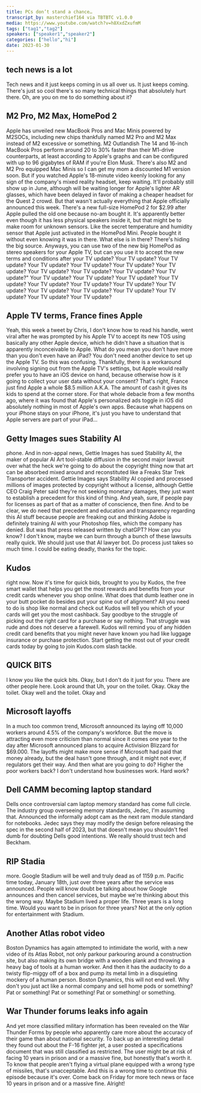 ```yaml
---
title: PCs don’t stand a chance…
transcript_by: masterchief164 via TBTBTC v1.0.0
media: https://www.youtube.com/watch?v=h8XxdZxufmM
tags: ["tag1","tag2"]
speakers: ["speaker1","speaker2"]
categories: ["hello","hi"]
date: 2023-01-30
---
```


##  tech news is a lot

 Tech news and it just keeps coming in us all over us. It just keeps coming. There's just so cool there's so many technical things that absolutely hurt there. Oh, are you on me to do something about it?

##  M2 Pro, M2 Max, HomePod 2

 Apple has unveiled new MacBook Pros and Mac Minis powered by M2SOCs, including new chips thankfully named M2 Pro and M2 Max instead of M2 excessive or something. M2 Outlandish The 14 and 16-inch MacBook Pros perform around 20 to 30% faster than their M1-drive counterparts, at least according to Apple's graphs and can be configured with up to 96 gigabytes of RAM if you're Elon Musk. There's also M2 and M2 Pro equipped Mac Minis so I can get my mom a discounted M1 version soon. But if you watched Apple's 18-minute video keenly looking for any sign of the company's mixed reality headset, keep waiting. It'll probably still show up in June, although will be waiting longer for Apple's lighter AR glasses, which have been delayed in favor of making a cheaper headset for the Quest 2 crowd. But that wasn't actually everything that Apple officially announced this week. There's a new full-size HomePod 2 for $2.99 after Apple pulled the old one because no-am bought it. It's apparently better even though it has less physical speakers inside it, but that might be to make room for unknown sensors. Like the secret temperature and humidity sensor that Apple just activated in the HomePod Mini. People bought it without even knowing it was in there. What else is in there? There's hiding the big source. Anyways, you can use two of the new big HomePod as stereo speakers for your Apple TV, but can you use it to accept the new terms and conditions after your TV update? Your TV update? Your TV update? Your TV update? Your TV update? Your TV update? Your TV update? Your TV update? Your TV update? Your TV update? Your TV update?" Your TV update? Your TV update? Your TV update? Your TV update? Your TV update? Your TV update? Your TV update? Your TV update? Your TV update? Your TV update? Your TV update? Your TV update? Your TV update? Your TV update?

##  Apple TV terms, France fines Apple

 Yeah, this week a tweet by Chris, I don't know how to read his handle, went viral after he was prompted by his Apple TV to accept its new TOS using basically any other Apple device, which he didn't have a situation that is apparently inconceivable to Apple. What do you mean you don't have more than you don't even have an iPad? You don't need another device to set up the Apple TV. So this was confusing. Thankfully, there is a workaround involving signing out from the Apple TV's settings, but Apple would really prefer you to have an iOS device on hand, because otherwise how is it going to collect your user data without your consent? That's right, France just find Apple a whole $8.5 million A.K.A. The amount of cash it gives its kids to spend at the corner store. For that whole debacle from a few months ago, where it was found that Apple's personalized ads toggle in iOS did absolutely nothing in most of Apple's own apps. Because what happens on your iPhone stays on your iPhone, it's just you have to understand that Apple servers are part of your iPad...

##  Getty Images sues Stability AI

 phone. And in non-appal news, Gettie Images has sued Stability AI, the maker of popular AI Art tool-stable diffusion in the second major lawsuit over what the heck we're going to do about the copyright thing now that art can be absorbed mixed around and reconstituted like a Freaks Star Trek Transporter accident. Gettie Images says Stability AI copied and processed millions of images protected by copyright without a license, although Gettie CEO Craig Peter said they're not seeking monetary damages, they just want to establish a precedent for this kind of thing. And yeah, sure, if people pay for licenses as part of that as a matter of conscience, then fine. And to be clear, we do need that precedent and education and transparency regarding this AI stuff because people are freaking out and thinking Adobe is definitely training AI with your Photoshop files, which the company has denied. But was that press released written by chatGPT? How can you know? I don't know, maybe we can burn through a bunch of these lawsuits really quick. We should just use that AI lawyer bot. Do process just takes so much time. I could be eating deadly, thanks for the topic.

##  Kudos

 right now. Now it's time for quick bids, brought to you by Kudos, the free smart wallet that helps you get the most rewards and benefits from your credit cards whenever you shop online. What does that dumb leather one in your butt pocket do besides put your spine out of alignment? All you need to do is shop like normal and check out Kudos will tell you which of your cards will get you the most cashback. Say goodbye to the struggle of picking out the right card for a purchase or say nothing. That struggle was rude and does not deserve a farewell. Kudos will remind you of any hidden credit card benefits that you might never have known you had like luggage insurance or purchase protection. Start getting the most out of your credit cards today by going to join Kudos.com slash tackle.

##  QUICK BITS

 I know you like the quick bits. Okay, but I don't do it just for you. There are other people here. Look around that Uh, your on the toilet. Okay. Okay the toilet. Okay well and the toilet. Okay and

##  Microsoft layoffs

 In a much too common trend, Microsoft announced its laying off 10,000 workers around 4.5% of the company's workforce. But the move is attracting even more criticism than normal since it comes one year to the day after Microsoft announced plans to acquire Activision Blizzard for $69.000. The layoffs might make more sense if Microsoft had paid that money already, but the deal hasn't gone through, and it might not ever, if regulators get their way. And then what are you going to do? Higher the poor workers back? I don't understand how businesses work. Hard work?

##  Dell CAMM becoming laptop standard

 Dells once controversial cam laptop memory standard has come full circle. The industry group overseeing memory standards, Jedec, I'm assuming that. Announced the informally adopt cam as the next ram module standard for notebooks. Jedec says they may modify the design before releasing the spec in the second half of 2023, but that doesn't mean you shouldn't feel dumb for doubting Dells good intentions. We really should trust tech and Beckham.

##  RIP Stadia

 more. Google Stadium will be well and truly dead as of 1159 p.m. Pacific time today, January 18th, just over three years after the service was announced. People will know doubt be talking about how Google announces and then cancel services, but maybe we're thinking about this the wrong way. Maybe Stadium lived a proper life. Three years is a long time. Would you want to be in prison for three years? Not at the only option for entertainment with Stadium.

##  Another Atlas robot video

 Boston Dynamics has again attempted to intimidate the world, with a new video of its Atlas Robot, not only parkour parkouring around a construction site, but also making its own bridge with a wooden plank and throwing a heavy bag of tools at a human worker. And then it has the audacity to do a twisty flip-miggy off of a box and pump its metal limb in a disquieting mockery of a human person. Boston Dynamics, this will not end well. Why don't you just act like a normal company and sell home pods or something? Pat or something! Pat or something! Pat or something! or something.

##  War Thunder forums leaks info again

 And yet more classified military information has been revealed on the War Thunder Forms by people who apparently care more about the accuracy of their game than about national security. To back up an interesting detail they found out about the F-16 fighter jet, a user posted a specifications document that was still classified as restricted. The user might be at risk of facing 10 years in prison and or a massive fine, but honestly that's worth it. To know that people aren't flying a virtual plane equipped with a wrong type of missiles, that's unacceptable. And this is a wrong time to continue this episode because it's over. Come back on Friday for more tech news or face 10 years in prison and or a massive fine. Alright!


